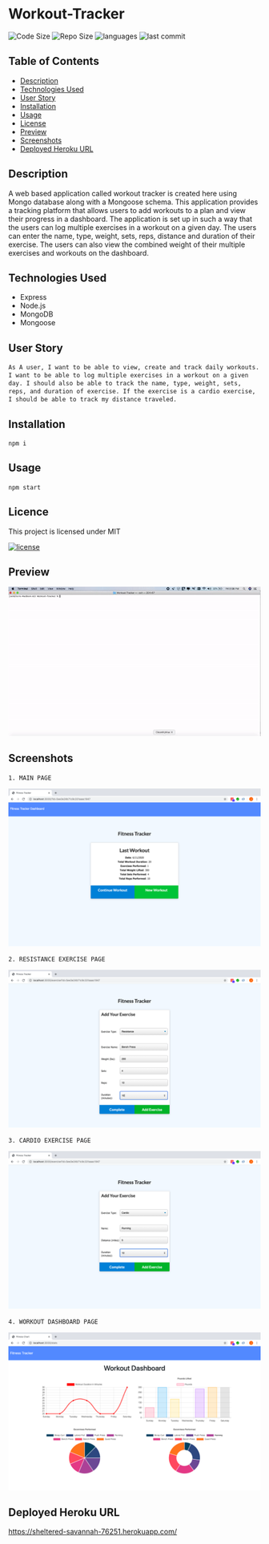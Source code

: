 # Workout-Tracker

![Code Size](https://img.shields.io/github/languages/code-size/joshb4u/Workout-Tracker)
![Repo Size](https://img.shields.io/github/repo-size/joshb4u/Workout-Tracker)
![languages](https://img.shields.io/github/languages/top/joshb4u/Workout-Tracker)
![last commit](https://img.shields.io/github/last-commit/joshb4u/Workout-Tracker)

## Table of Contents

* [Description](#description)
* [Technologies Used](#technologies-used)
* [User Story](#user-story)
* [Installation](#installation)
* [Usage](#usage)
* [License](#licence)
* [Preview](#preview)
* [Screenshots](#screenshots)
* [Deployed Heroku URL](#Deployed-Heroku-URL)

## Description

A web based application called workout tracker is created here using Mongo database along with a Mongoose schema. This application provides a tracking platform that allows users to add workouts to a plan and view their progress in a dashboard. The application is set up in such a way that the users can log multiple exercises in a workout on a given day. The users can enter the name, type, weight, sets, reps, distance and duration of their exercise. The users can also view the combined weight of their multiple exercises and workouts on the dashboard.

## Technologies Used

* Express
* Node.js
* MongoDB
* Mongoose

## User Story

```
As A user, I want to be able to view, create and track daily workouts. I want to be able to log multiple exercises in a workout on a given day. I should also be able to track the name, type, weight, sets, reps, and duration of exercise. If the exercise is a cardio exercise, I should be able to track my distance traveled.
```

## Installation

```
npm i
```

## Usage

```
npm start
```

## Licence

This project is licensed under MIT 

[![license](https://img.shields.io/npm/l/license)](https://opensource.org/licenses/MIT)

## Preview
![Demo](public/Assets/demo.gif)

## Screenshots
```
1. MAIN PAGE
```
![mainPage](public/Assets/Images/MainPage.png)

```
2. RESISTANCE EXERCISE PAGE
```
![resistance](public/Assets/Images/ResistanceExercise.png)

```
3. CARDIO EXERCISE PAGE
```
![cardio](public/Assets/Images/CardioExercise.png)

```
4. WORKOUT DASHBOARD PAGE
```
![dashboard](public/Assets/Images/WorkOutDashboard.png)


## Deployed Heroku URL
https://sheltered-savannah-76251.herokuapp.com/